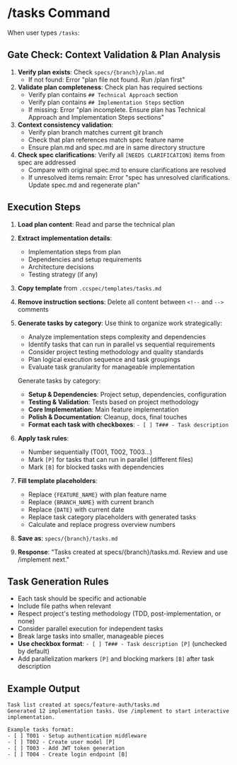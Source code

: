 # /tasks Command

When user types `/tasks`:

## Gate Check: Context Validation & Plan Analysis

1. **Verify plan exists**: Check `specs/{branch}/plan.md`
   - If not found: Error "plan file not found. Run /plan first"
2. **Validate plan completeness**: Check plan has required sections
   - Verify plan contains `## Technical Approach` section
   - Verify plan contains `## Implementation Steps` section
   - If missing: Error "plan incomplete. Ensure plan has Technical Approach and Implementation Steps sections"
3. **Context consistency validation**:
   - Verify plan branch matches current git branch
   - Check that plan references match spec feature name
   - Ensure plan.md and spec.md are in same directory structure
4. **Check spec clarifications**: Verify all `[NEEDS CLARIFICATION]` items from spec are addressed
   - Compare with original spec.md to ensure clarifications are resolved
   - If unresolved items remain: Error "spec has unresolved clarifications. Update spec.md and regenerate plan"

## Execution Steps

1. **Load plan content**: Read and parse the technical plan
2. **Extract implementation details**:
   - Implementation steps from plan
   - Dependencies and setup requirements
   - Architecture decisions
   - Testing strategy (if any)
3. **Copy template** from `.ccspec/templates/tasks.md`
4. **Remove instruction sections**: Delete all content between `<!--` and `-->` comments
5. **Generate tasks by category**:
   Use think to organize work strategically:
   - Analyze implementation steps complexity and dependencies
   - Identify tasks that can run in parallel vs sequential requirements
   - Consider project testing methodology and quality standards
   - Plan logical execution sequence and task groupings
   - Evaluate task granularity for manageable implementation

   Generate tasks by category:
   - **Setup & Dependencies**: Project setup, dependencies, configuration
   - **Testing & Validation**: Tests based on project methodology
   - **Core Implementation**: Main feature implementation
   - **Polish & Documentation**: Cleanup, docs, final touches
   - **Format each task with checkboxes**: `- [ ] T### - Task description`
6. **Apply task rules**:
   - Number sequentially (T001, T002, T003...)
   - Mark `[P]` for tasks that can run in parallel (different files)
   - Mark `[B]` for blocked tasks with dependencies
7. **Fill template placeholders**:
   - Replace `{FEATURE_NAME}` with plan feature name
   - Replace `{BRANCH_NAME}` with current branch
   - Replace `{DATE}` with current date
   - Replace task category placeholders with generated tasks
   - Calculate and replace progress overview numbers
8. **Save as**: `specs/{branch}/tasks.md`
9. **Response**: "Tasks created at specs/{branch}/tasks.md. Review and use /implement next."

## Task Generation Rules
- Each task should be specific and actionable
- Include file paths when relevant
- Respect project's testing methodology (TDD, post-implementation, or none)
- Consider parallel execution for independent tasks
- Break large tasks into smaller, manageable pieces
- **Use checkbox format**: `- [ ] T### - Task description [P]` (unchecked by default)
- Add parallelization markers `[P]` and blocking markers `[B]` after task description

## Example Output
```
Task list created at specs/feature-auth/tasks.md
Generated 12 implementation tasks. Use /implement to start interactive implementation.

Example tasks format:
- [ ] T001 - Setup authentication middleware
- [ ] T002 - Create user model [P]
- [ ] T003 - Add JWT token generation
- [ ] T004 - Create login endpoint [B]
```
